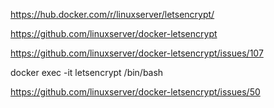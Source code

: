 https://hub.docker.com/r/linuxserver/letsencrypt/

https://github.com/linuxserver/docker-letsencrypt

https://github.com/linuxserver/docker-letsencrypt/issues/107

docker exec -it letsencrypt /bin/bash

https://github.com/linuxserver/docker-letsencrypt/issues/50





